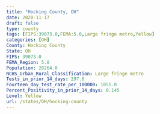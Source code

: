 ```yaml
---
title: "Hocking County, OH"
date: 2020-11-17
draft: false
type: county
tags: [FIPS:39073.0,FEMA:5.0,Large fringe metro,Yellow]
categories: [OH]
County: Hocking County
State: OH
FIPS: 39073.0
FEMA_Region: 5.0
Population: 28264.0
NCHS_Urban_Rural_Classification: Large fringe metro
Tests_in_prior_14_days: 297.0
Fourteen_day_test_rate_per_100000: 1051.0
Percent_Positivity_in_prior_14_days: 0.145
Level: Yellow
url: /states/OH/hocking-county
---
```



